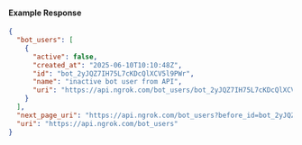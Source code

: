 <!-- Code generated for API Clients. DO NOT EDIT. -->

#### Example Response

```json
{
  "bot_users": [
    {
      "active": false,
      "created_at": "2025-06-10T10:10:48Z",
      "id": "bot_2yJQZ7IH75L7cKDcQlXCV5l9PWr",
      "name": "inactive bot user from API",
      "uri": "https://api.ngrok.com/bot_users/bot_2yJQZ7IH75L7cKDcQlXCV5l9PWr"
    }
  ],
  "next_page_uri": "https://api.ngrok.com/bot_users?before_id=bot_2yJQZ7IH75L7cKDcQlXCV5l9PWr&limit=1",
  "uri": "https://api.ngrok.com/bot_users"
}
```
